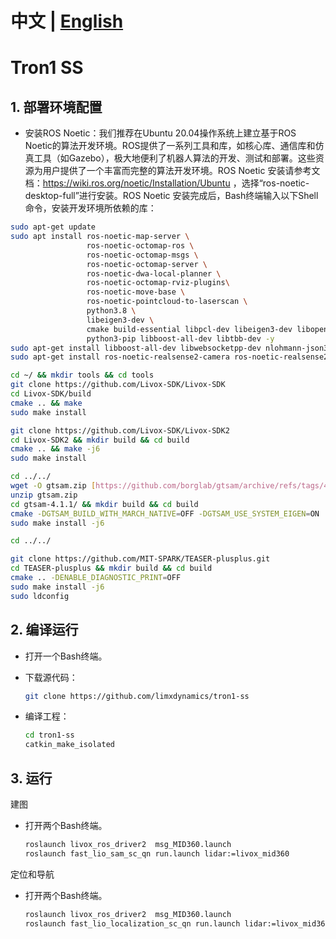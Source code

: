 # 中文 | [English](README.md)
# Tron1 SS

## 1. 部署环境配置

- 安装ROS Noetic：我们推荐在Ubuntu 20.04操作系统上建立基于ROS Noetic的算法开发环境。ROS提供了一系列工具和库，如核心库、通信库和仿真工具（如Gazebo），极大地便利了机器人算法的开发、测试和部署。这些资源为用户提供了一个丰富而完整的算法开发环境。ROS Noetic 安装请参考文档：https://wiki.ros.org/noetic/Installation/Ubuntu ，选择“ros-noetic-desktop-full”进行安装。ROS Noetic 安装完成后，Bash终端输入以下Shell命令，安装开发环境所依赖的库：

```bash
sudo apt-get update
sudo apt install ros-noetic-map-server \
                 ros-noetic-octomap-ros \
                 ros-noetic-octomap-msgs \
                 ros-noetic-octomap-server \
                 ros-noetic-dwa-local-planner \
                 ros-noetic-octomap-rviz-plugins\
                 ros-noetic-move-base \
                 ros-noetic-pointcloud-to-laserscan \
                 python3.8 \
                 libeigen3-dev \
                 cmake build-essential libpcl-dev libeigen3-dev libopencv-dev  \
                 python3-pip libboost-all-dev libtbb-dev -y
sudo apt-get install libboost-all-dev libwebsocketpp-dev nlohmann-json3-dev
sudo apt-get install ros-noetic-realsense2-camera ros-noetic-realsense2-camera-dbgsym ros-noetic-realsense2-description

cd ~/ && mkdir tools && cd tools
git clone https://github.com/Livox-SDK/Livox-SDK
cd Livox-SDK/build
cmake .. && make   
sudo make install

git clone https://github.com/Livox-SDK/Livox-SDK2
cd Livox-SDK2 && mkdir build && cd build
cmake .. && make -j6
sudo make install

cd ../../ 
wget -O gtsam.zip [https://github.com/borglab/gtsam/archive/refs/tags/4.1.1.zip](https://github.com/borglab/gtsam/archive/refs/tags/4.1.1.zip)
unzip gtsam.zip
cd gtsam-4.1.1/ && mkdir build && cd build
cmake -DGTSAM_BUILD_WITH_MARCH_NATIVE=OFF -DGTSAM_USE_SYSTEM_EIGEN=ON ..
sudo make install -j6

cd ../../

git clone https://github.com/MIT-SPARK/TEASER-plusplus.git
cd TEASER-plusplus && mkdir build && cd build
cmake .. -DENABLE_DIAGNOSTIC_PRINT=OFF
sudo make install -j6
sudo ldconfig


```

   

## 2. 编译运行

- 打开一个Bash终端。

- 下载源代码：
    ```Bash
    git clone https://github.com/limxdynamics/tron1-ss
    ```
    
- 编译工程：
    ```Bash
    cd tron1-ss
    catkin_make_isolated 
    ```
    
## 3. 运行 

建图
- 打开两个Bash终端。
    ```Bash
    roslaunch livox_ros_driver2  msg_MID360.launch
    roslaunch fast_lio_sam_sc_qn run.launch lidar:=livox_mid360
    ```


定位和导航
- 打开两个Bash终端。
    ```Bash
    roslaunch livox_ros_driver2  msg_MID360.launch
    roslaunch fast_lio_localization_sc_qn run.launch lidar:=livox_mid360
    ```

